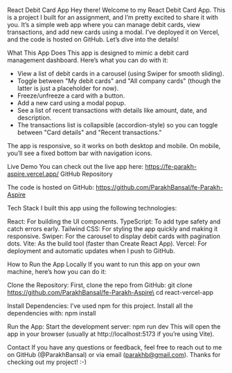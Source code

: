 React Debit Card App
Hey there! Welcome to my React Debit Card App. This is a project I built for an assignment, and I’m pretty excited to share it with you. It’s a simple web app where you can manage debit cards, view transactions, and add new cards using a modal. I’ve deployed it on Vercel, and the code is hosted on GitHub. Let’s dive into the details!

What This App Does
This app is designed to mimic a debit card management dashboard. Here’s what you can do with it:

- View a list of debit cards in a carousel (using Swiper for smooth sliding).
- Toggle between "My debit cards" and "All company cards" (though the latter is just a placeholder for now).
- Freeze/unfreeze a card with a button.
- Add a new card using a modal popup.
- See a list of recent transactions with details like amount, date, and description.
- The transactions list is collapsible (accordion-style) so you can toggle between "Card details" and "Recent transactions."

The app is responsive, so it works on both desktop and mobile. On mobile, you’ll see a fixed bottom bar with navigation icons.

Live Demo
You can check out the live app here: https://fe-parakh-aspire.vercel.app/
GitHub Repository

The code is hosted on GitHub: https://github.com/ParakhBansal/fe-Parakh-Aspire


Tech Stack
I built this app using the following technologies:

React: For building the UI components.
TypeScript: To add type safety and catch errors early.
Tailwind CSS: For styling the app quickly and making it responsive.
Swiper: For the carousel to display debit cards with pagination dots.
Vite: As the build tool (faster than Create React App).
Vercel: For deployment and automatic updates when I push to GitHub.

How to Run the App Locally
If you want to run this app on your own machine, here’s how you can do it:

Clone the Repository: First, clone the repo from GitHub:
git clone https://github.com/ParakhBansal/fe-Parakh-Aspire\
cd react-vercel-app

Install Dependencies: I’ve used npm for this project. Install all the dependencies with:
npm install

Run the App: Start the development server:
npm run dev
This will open the app in your browser (usually at http://localhost:5173  if you’re using Vite).


Contact
If you have any questions or feedback, feel free to reach out to me on GitHub (@ParakhBansal) or via email (parakhb@gmail.com).
Thanks for checking out my project! :-)
